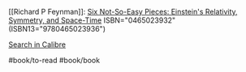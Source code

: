 
[[Richard P Feynman]]: [Six Not-So-Easy Pieces: Einstein's Relativity, Symmetry, and Space-Time](https://www.goodreads.com/book/show/6779)
ISBN="0465023932" (ISBN13="9780465023936")



[Search in Calibre](calibre://search/_?q=Six%20Not-So-Easy%20Pieces%3A%20Einstein%27s%20Relativity%2C%20Symmetry%2C%20and%20Space-Time)

#book/to-read #book/book
